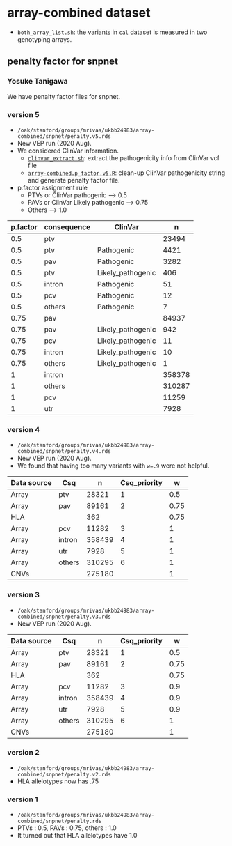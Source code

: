 # array-combined dataset

- `both_array_list.sh`: the variants in `cal` dataset is measured in two genotyping arrays.


## penalty factor for snpnet
### Yosuke Tanigawa

We have penalty factor files for snpnet.

### version 5
  - `/oak/stanford/groups/mrivas/ukbb24983/array-combined/snpnet/penalty.v5.rds`
  - New VEP run (2020 Aug).
  - We considered ClinVar information.
    - [`clinvar_extract.sh`](clinvar_extract.sh): extract the pathogenicity info from ClinVar vcf file
    - [`array-combined.p_factor.v5.R`](array-combined.p_factor.v5.R): clean-up ClinVar pathogenicity string and generate penalty factor file.
  - p.factor assignment rule
    - PTVs or ClinVar pathogenic --> 0.5
    - PAVs or ClinVar Likely pathogenic --> 0.75
    - Others --> 1.0
 
| p.factor | consequence | ClinVar           | n      |
|----------|-------------|-------------------|--------|
| 0.5      | ptv         |                   | 23494  |
| 0.5      | ptv         | Pathogenic        | 4421   |
| 0.5      | pav         | Pathogenic        | 3282   |
| 0.5      | ptv         | Likely_pathogenic | 406    |
| 0.5      | intron      | Pathogenic        | 51     |
| 0.5      | pcv         | Pathogenic        | 12     |
| 0.5      | others      | Pathogenic        | 7      |
| 0.75     | pav         |                   | 84937  |
| 0.75     | pav         | Likely_pathogenic | 942    |
| 0.75     | pcv         | Likely_pathogenic | 11     |
| 0.75     | intron      | Likely_pathogenic | 10     |
| 0.75     | others      | Likely_pathogenic | 1      |
| 1        | intron      |                   | 358378 |
| 1        | others      |                   | 310287 |
| 1        | pcv         |                   | 11259  |
| 1        | utr         |                   | 7928   |

### version 4
  - `/oak/stanford/groups/mrivas/ukbb24983/array-combined/snpnet/penalty.v4.rds`
  - New VEP run (2020 Aug).
  - We found that having too many variants with `w=.9` were not helpful.

| Data source | Csq    | n      | Csq_priority | w    |
|-------------|--------|--------|--------------|------|
| Array       | ptv    | 28321  | 1            | 0.5  |
| Array       | pav    | 89161  | 2            | 0.75 |
| HLA         |        | 362    |              | 0.75 |
| Array       | pcv    | 11282  | 3            | 1    |
| Array       | intron | 358439 | 4            | 1    |
| Array       | utr    | 7928   | 5            | 1    |
| Array       | others | 310295 | 6            | 1    |
| CNVs        |        | 275180 |              | 1    |

### version 3
  - `/oak/stanford/groups/mrivas/ukbb24983/array-combined/snpnet/penalty.v3.rds`
  - New VEP run (2020 Aug).

| Data source | Csq    | n      | Csq_priority | w    |
|-------------|--------|--------|--------------|------|
| Array       | ptv    | 28321  | 1            | 0.5  |
| Array       | pav    | 89161  | 2            | 0.75 |
| HLA         |        | 362    |              | 0.75 |
| Array       | pcv    | 11282  | 3            | 0.9  |
| Array       | intron | 358439 | 4            | 0.9  |
| Array       | utr    | 7928   | 5            | 0.9  |
| Array       | others | 310295 | 6            | 1    |
| CNVs        |        | 275180 |              | 1    |

### version 2

  - `/oak/stanford/groups/mrivas/ukbb24983/array-combined/snpnet/penalty.v2.rds`
  - HLA allelotypes now has .75

### version 1

  - `/oak/stanford/groups/mrivas/ukbb24983/array-combined/snpnet/penalty.rds`
  - PTVs : 0.5, PAVs : 0.75, others : 1.0
  - It turned out that HLA allelotypes have 1.0
